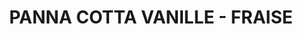 ---
auteur: Auré
categories:
- Sucrée
check: Non
checkAlwaysOk: false
cuisson: Oui
draft: false
ingredients:
  autres:
  - quantite: 40
    title: Agar-agar
    unit: grammes
  lof:
  - quantite: 4.6
    title: lait de soja
    unit: litre
  - quantite: 5
    title: Crème soja
    unit: litre
  sucres:
  - quantite: 200
    title: Jus de citron
    unit: ml
  - quantite: 1
    title: Jus de fraise
    unit: litre
  - quantite: 1.3
    title: Confiture de fraises
    unit: Kg
  - quantite: 4
    title: gousse de vanille
    unit: unité
  - quantite: 60
    title: vanille extrait concentré
    unit: ml
  - quantite: 800
    title: Sucre en poudre
    unit: grammes
layout: recettes
materiel:
- ramequins
plate: 100
preparation: 'Dans une casserole, mélanger le sucre, l''extrait de vanille, les gousses
  de vanille fendues et raclées, la crème soja et le lait de soja.


  Porter à ébullition et laisser reposer 10min.


  Rallumer le feu, refaire bouillir et rajouter l''agar agar. Continuer à remuer pendant
  2 min en ébullition puis couper le feu. Ôter les gousses.


  Verser dans les ramequins, laisser refroidir et réserver au frigo minimum 2H.


  Faire le coulis quand les panacotta ont durci.


  Mélanger la confiot'', le jus de fraise et le jus de citron. Goûter. Si ça ne sent
  pas assez le citron, en rajouter.


  Verser une cuillère à soupe de gelée sur chaque panna cotta.'
preparation24h: A faire la veille si le service est à midi.
publishDate: 2024-06-17 19:25:00+00:00
regime:
- vegan
- sans-gluten
temperature: Froid
title: PANNA COTTA VANILLE - FRAISE
titleslug: panna-cotta-vanille-fraise_bxgbk8tt
type: dessert
uuid: bxgbk8tt
---